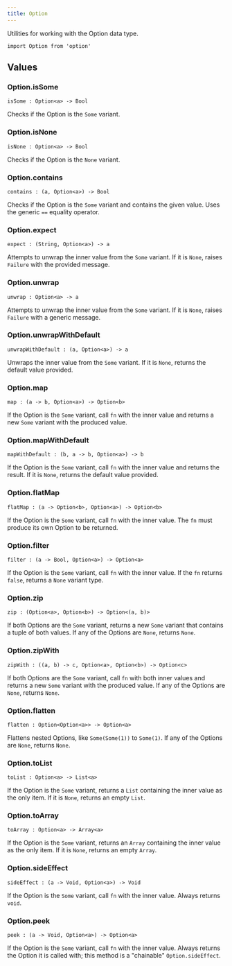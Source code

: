 ```yaml
---
title: Option
---
```


Utilities for working with the Option data type.

```grain
import Option from 'option'
```

## Values

### Option.**isSome**

```grain
isSome : Option<a> -> Bool
```

Checks if the Option is the `Some` variant.

### Option.**isNone**

```grain
isNone : Option<a> -> Bool
```

Checks if the Option is the `None` variant.

### Option.**contains**

```grain
contains : (a, Option<a>) -> Bool
```

Checks if the Option is the `Some` variant and contains the given value. Uses the generic `==` equality operator.

### Option.**expect**

```grain
expect : (String, Option<a>) -> a
```

Attempts to unwrap the inner value from the `Some` variant. If it is `None`, raises `Failure` with the provided message.

### Option.**unwrap**

```grain
unwrap : Option<a> -> a
```

Attempts to unwrap the inner value from the `Some` variant. If it is `None`, raises `Failure` with a generic message.

### Option.**unwrapWithDefault**

```grain
unwrapWithDefault : (a, Option<a>) -> a
```

Unwraps the inner value from the `Some` variant. If it is `None`, returns the default value provided.

### Option.**map**

```grain
map : (a -> b, Option<a>) -> Option<b>
```

If the Option is the `Some` variant, call `fn` with the inner value and returns a new `Some` variant with the produced value.

### Option.**mapWithDefault**

```grain
mapWithDefault : (b, a -> b, Option<a>) -> b
```

If the Option is the `Some` variant, call `fn` with the inner value and returns the result. If it is `None`, returns the default value provided.

### Option.**flatMap**

```grain
flatMap : (a -> Option<b>, Option<a>) -> Option<b>
```

If the Option is the `Some` variant, call `fn` with the inner value. The `fn` must produce its own Option to be returned.

### Option.**filter**

```grain
filter : (a -> Bool, Option<a>) -> Option<a>
```

If the Option is the `Some` variant, call `fn` with the inner value. If the `fn` returns `false`, returns a `None` variant type.

### Option.**zip**

```grain
zip : (Option<a>, Option<b>) -> Option<(a, b)>
```

If both Options are the `Some` variant, returns a new `Some` variant that contains a tuple of both values. If any of the Options are `None`, returns `None`.

### Option.**zipWith**

```grain
zipWith : ((a, b) -> c, Option<a>, Option<b>) -> Option<c>
```

If both Options are the `Some` variant, call `fn` with both inner values and returns a new `Some` variant with the produced value. If any of the Options are `None`, returns `None`.

### Option.**flatten**

```grain
flatten : Option<Option<a>> -> Option<a>
```

Flattens nested Options, like `Some(Some(1))` to `Some(1)`. If any of the Options are `None`, returns `None`.

### Option.**toList**

```grain
toList : Option<a> -> List<a>
```

If the Option is the `Some` variant, returns a `List` containing the inner value as the only item. If it is `None`, returns an empty `List`.

### Option.**toArray**

```grain
toArray : Option<a> -> Array<a>
```

If the Option is the `Some` variant, returns an `Array` containing the inner value as the only item. If it is `None`, returns an empty `Array`.

### Option.**sideEffect**

```grain
sideEffect : (a -> Void, Option<a>) -> Void
```

If the Option is the `Some` variant, call `fn` with the inner value. Always returns `void`.

### Option.**peek**

```grain
peek : (a -> Void, Option<a>) -> Option<a>
```

If the Option is the `Some` variant, call `fn` with the inner value. Always returns the Option it is called with; this method is a "chainable" `Option.sideEffect`.
